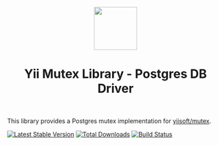 <p align="center">
    <a href="https://github.com/yiisoft" target="_blank">
        <img src="https://avatars0.githubusercontent.com/u/993323" height="100px">
    </a>
    <h1 align="center">Yii Mutex Library - Postgres DB Driver</h1>
    <br>
</p>

This library provides a Postgres mutex implementation for [yiisoft/mutex].

[yiisoft/mutex]: https://github.com/yiisoft/mutex

[![Latest Stable Version](https://poser.pugx.org/yiisoft/mutex-db-pgsql/v/stable.png)](https://packagist.org/packages/yiisoft/mutex-db-pgsql)
[![Total Downloads](https://poser.pugx.org/yiisoft/mutex-db-pgsql/downloads.png)](https://packagist.org/packages/yiisoft/mutex-db-pgsql)
[![Build Status](https://travis-ci.com/yiisoft/mutex-db-pgsql.svg?branch=master)](https://travis-ci.com/yiisoft/mutex-db-pgsql)

